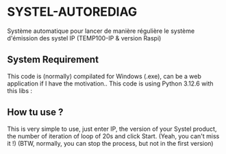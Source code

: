 # SYSTEL-AUTOREDIAG
Système automatique pour lancer de manière régulière le système d'émission des systel IP (TEMP100-IP &amp; version Raspi)

## System Requirement

This code is (normally) compilated for Windows (.exe), can be a web application if I have the motivation..
This code is using Python 3.12.6 with this libs :

## How tu use ?

This is very simple to use, just enter IP, the version of your Systel product, the number of iteration of loop of 20s and click Start.
(Yeah, you can't miss it !)
(BTW, normally, you can stop the process, but not in the first version)
